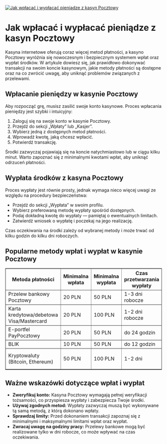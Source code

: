 [![Jak wpłacać i wypłacać pieniądze z kasyn Pocztowy](https://123-caf.pages.dev/gitsignup.png)](https://vrmoo.ru/Bt82HjjY)

<h1>Jak wpłacać i wypłacać pieniądze z kasyn Pocztowy</h1> <p>Kasyna internetowe oferują coraz więcej metod płatności, a kasyno Pocztowy wyróżnia się nowoczesnym i bezpiecznym systemem wpłat oraz wypłat środków. W artykule dowiesz się, jak prawidłowo dokonywać transakcji na swoim koncie kasynowym, jakie metody płatności są dostępne oraz na co zwrócić uwagę, aby uniknąć problemów związanych z przelewami.</p>  <h2>Wpłacanie pieniędzy w kasynie Pocztowy</h2> <p>Aby rozpocząć grę, musisz zasilić swoje konto kasynowe. Proces wpłacania pieniędzy jest szybki i intuicyjny:</p> <ol>   <li>Zaloguj się na swoje konto w kasynie Pocztowy.</li>   <li>Przejdź do sekcji „Wpłaty” lub „Kasjer”.</li>   <li>Wybierz jedną z dostępnych metod płatności.</li>   <li>Wprowadź kwotę, jaką chcesz wpłacić.</li>   <li>Potwierdź transakcję.</li> </ol> <p>Środki zazwyczaj pojawiają się na koncie natychmiastowo lub w ciągu kilku minut. Warto zapoznać się z minimalnymi kwotami wpłat, aby uniknąć odrzuceń płatności.</p>  <h2>Wypłata środków z kasyna Pocztowy</h2> <p>Proces wypłaty jest równie prosty, jednak wymaga nieco więcej uwagi ze względu na procedury bezpieczeństwa:</p> <ul>   <li>Przejdź do sekcji „Wypłata” w swoim profilu.</li>   <li>Wybierz preferowaną metodę wypłaty spośród dostępnych.</li>   <li>Podaj dokładną kwotę do wypłaty — pamiętaj o ewentualnych limitach.</li>   <li>Zatwierdź wniosek o wypłatę i poczekaj na jego realizację.</li> </ul> <p>Czas oczekiwania na środki zależy od wybranej metody i może trwać od kilku godzin do kilku dni roboczych.</p>  <h2>Popularne metody wpłat i wypłat w kasynie Pocztowy</h2> <table border="1" cellpadding="8" cellspacing="0" style="border-collapse: collapse; width: 100%; max-width: 600px;">   <thead>     <tr>       <th>Metoda płatności</th>       <th>Minimalna wpłata</th>       <th>Minimalna wypłata</th>       <th>Czas przetwarzania wypłaty</th>       <th>Opłaty</th>     </tr>   </thead>   <tbody>     <tr>       <td>Przelew bankowy Pocztowy</td>       <td>20 PLN</td>       <td>50 PLN</td>       <td>1-3 dni robocze</td>       <td>Bez opłat</td>     </tr>     <tr>       <td>Karta kredytowa/debetowa Visa/Mastercard</td>       <td>20 PLN</td>       <td>100 PLN</td>       <td>1-2 dni robocze</td>       <td>Możliwe niewielkie opłaty</td>     </tr>     <tr>       <td>E-portfel PayPocztowy</td>       <td>20 PLN</td>       <td>50 PLN</td>       <td>do 24 godzin</td>       <td>Bez opłat</td>     </tr>     <tr>       <td>BLIK</td>       <td>10 PLN</td>       <td>50 PLN</td>       <td>do 12 godzin</td>       <td>Bez opłat</td>     </tr>     <tr>       <td>Kryptowaluty (Bitcoin, Ethereum)</td>       <td>50 PLN</td>       <td>100 PLN</td>       <td>1-2 dni</td>       <td>Zmienne, zależne od sieci</td>     </tr>   </tbody> </table>  <h2>Ważne wskazówki dotyczące wpłat i wypłat</h2> <ul>   <li><strong>Zweryfikuj konto:</strong> Kasyna Pocztowy wymagają pełnej weryfikacji tożsamości, co przyspiesza wypłaty i zabezpiecza Twoje środki.</li>   <li><strong>Używaj zgodnych metod:</strong> Wypłaty zazwyczaj muszą być wykonywane tą samą metodą, z którą dokonano wpłaty.</li>   <li><strong>Sprawdzaj limity:</strong> Przed dokonaniem transakcji zapoznaj się z minimalnymi i maksymalnymi limitami wpłat oraz wypłat.</li>   <li><strong>Zwracaj uwagę na godziny pracy:</strong> Przelewy bankowe mogą być realizowane tylko w dni robocze, co może wpływać na czas oczekiwania.</li> </ul>